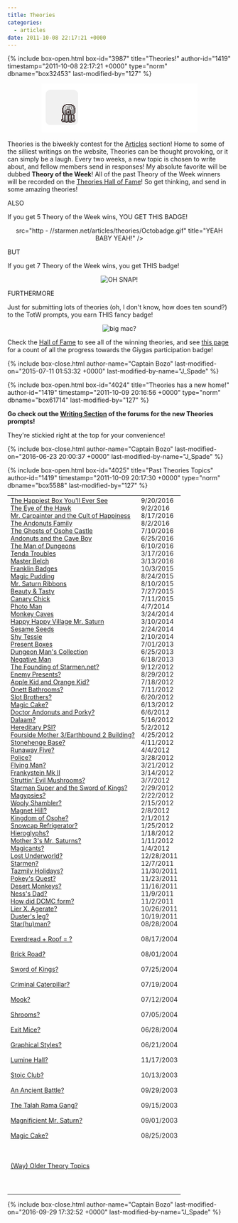 ```yaml
---
title: Theories
categories:
  - articles
date: 2011-10-08 22:17:21 +0000
---
```

{% include box-open.html box-id="3987" title="Theories!" author-id="1419" timestamp="2011-10-08 22:17:21 +0000" type="norm" dbname="box32453" last-modified-by="127" %}
<center><img src="/articles/TheoriesBannerWhite.png" alt="Theories!" title="BLOOP BLOOP THEORIES"></img></center>

Theories is the biweekly contest for the <a href="/articles/index.php">Articles</a> section! Home to some of the silliest writings on the website, Theories can be thought provoking, or it can simply be a laugh. Every two weeks, a new topic is chosen to write about, and fellow members send in responses! My absolute favorite will be dubbed <b>Theory of the Week</b>! All of the past Theory of the Week winners will be recorded on the <a href="/articles/theories/TheoriesHOF.php">Theories Hall of Fame</a>! So get thinking, and send in some amazing theories!<p/>

ALSO<p/>

If you get 5 Theory of the Week wins, YOU GET THIS BADGE!<p/>

<center><img 

src="http - //starmen.net/articles/theories/Octobadge.gif" title="YEAH BABY YEAH!" /></center>

BUT<p/>

If you get 7 Theory of the Week wins, you get THIS badge!<p/>

<center><img src="http - //starmen.net/articles/theories/Octobadge2.gif" title="OH SNAP!"/></center>

<p>FURTHERMORE</p>
<p>Just for submitting lots of theories (oh, I don't know, how does ten sound?) to the TotW prompts, you earn THIS fancy badge!</p>

<center><img src="http - //starmen.net/articles/theories/Giygas_Theory_Badge.png" title="big mac?" /></center>

<p>Check the <a href="http://starmen.net/articles/theories/TheoriesHOF.php">Hall of Fame</a> to see all of the winning theories, and see <a href="http://starmen.net/articles/theories/TheoriesTally.php">this page</a> for a count of all the progress towards the Giygas participation badge!</p>
{% include box-close.html author-name="Captain Bozo" last-modified-on="2015-07-11 01:53:32 +0000" last-modified-by-name="J_Spade" %}

{% include box-open.html box-id="4024" title="Theories has a new home!" author-id="1419" timestamp="2011-10-09 20:16:56 +0000" type="norm" dbname="box61714" last-modified-by="127" %}
<p><b>Go check out the <a href="https://forum.starmen.net/forum/Fan/Writing">Writing Section</a> of the forums for the new Theories prompts!</b></p>

<p>They're stickied right at the top for your convenience!</p>
{% include box-close.html author-name="Captain Bozo" last-modified-on="2016-06-23 20:00:37 +0000" last-modified-by-name="J_Spade" %}

{% include box-open.html box-id="4025" title="Past Theories Topics" author-id="1419" timestamp="2011-10-09 20:17:30 +0000" type="norm" dbname="box5588" last-modified-by="127" %}
<table border="0" width="100%"><tbody><tr><td valign="top">
<a href="https://forum.starmen.net/forum/Fan/Writing/Theories-9-20-10-4-The-Happiest-Box-You-ll-Ever-See/page/1">The Happiest Box You'll Ever See</a><br />
<a href="https://forum.starmen.net/forum/Fan/Writing/Theories-9-2-9-16-The-Eye-of-the-Hawk/page/1">The Eye of the Hawk</a><br />
<a href="https://forum.starmen.net/forum/Fan/Writing/Theories-8-17-8-31-Painting-the-Town-Blue/page/1">Mr. Carpainter and the Cult of Happiness</a><br />
<a href="https://forum.starmen.net/forum/Fan/Writing/Theories-8-2-8-15-Mah-Boi-Jeff/page/1">The Andonuts Family</a><br />
<a href="https://forum.starmen.net/forum/Fan/Writing/Theories-7-10-7-24-A-Macabre-Mystery/page/1">The Ghosts of Osohe Castle</a><br />
<a href="https://forum.starmen.net/forum/Fan/Writing/Theories-6-25-7-9-A-Neanderthal-with-Knickknacks/page/1">Andonuts and the Cave Boy</a><br />
<a href="https://forum.starmen.net/forum/Fan/Writing/Theories-6-10-6-24-The-Man-of-Dungeons/page/1">The Man of Dungeons</a><br />
<a href="https://forum.starmen.net/forum/Site/Discussion/Theories-Now-Alive-Again/page/1#post2147103">Tenda Troubles</a><br />
<a href="https://forum.starmen.net/forum/Site/Discussion/Theories-Now-Alive-Again/page/1">Master Belch</a><br />
<a href="https://forum.starmen.net/forum/Fan/Writing/Theories-what-do-you-put-in-the-puddin-10-03-15/page/1">Franklin Badges</a><br />
<a href="https://forum.starmen.net/forum/Fan/Writing/Theories-Noses-and-Bows-es-08-24-15/page/1">Magic Pudding</a><br />
<a href="https://forum.starmen.net/forum/Fan/Writing/Theories-I-for-one-welcome-our-new-Mombot-overlords-07-10-15/page/1">Mr. Saturn Ribbons</a><br />
<a href="https://forum.starmen.net/forum/Fan/Writing/Theories-Canary-Chicks-and-Government-Conspiracies-7-27-15/page/1">Beauty & Tasty</a><br />
<a href="https://forum.starmen.net/forum/Fan/Writing/Theories-Now-conveniently-located-in-the-Writing-section-of-your-local-forums-7-11-15/page/1">Canary Chick</a><br />
<a href="/articles/theories/PhotoMan.php">Photo Man</a><br />
<a href="/articles/theories/MonkeyCaves.php">Monkey Caves</a><br />
<a href="/articles/theories/HappyHappySaturn.php">Happy Happy Village Mr. Saturn</a><br />
<a href="/articles/theories/SesameSeeds.php">Sesame Seeds</a><br />
<a href="/articles/theories/ShyTessie.php">Shy Tessie</a><br />
<a href="/articles/theories/presentboxes.php">Present Boxes</a><br />
<a href="/articles/theories/DungeonManCollection.php">Dungeon Man's Collection</a><br/>
<a href="/articles/theories/NegativeMan.php">Negative Man</a><br/>
<a href="/articles/theories/smnetfounding.php">The Founding of Starmen.net?</a><br/>
<a href="/articles/theories/presents.php">Enemy Presents?</a><br/>
<a href="/articles/theories/AppleOrange.php">Apple Kid and Orange Kid?</a><br/>
<a href="/articles/theories/bathrooms.php">Onett Bathrooms?</a><br/>
<a href="http://starmen.net/articles/theories/slotbrothers.php">Slot Brothers?</a><br/>
<a href="http://starmen.net/articles/theories/MagicCake.php">Magic Cake?</a><br/>
<a href="http://starmen.net/articles/theories/AndonutsPorky.php">Doctor Andonuts and Porky?</a><br/>
<a href="/articles/theories/dalaam.php">Dalaam?</a><br/>
<a href="/articles/theories/hereditary.php">Hereditary PSI?</a><br/>
<a href="/articles/theories/FoursideM3Building.php">Fourside Mother 3/Earthbound 2 Building?</a><br/>
<a href="/articles/theories/stonehenge.php">Stonehenge Base?</a><br/>
<a href="/articles/theories/runawayfive.php">Runaway Five?</a><br/>
<a href="/articles/theories/police.php">Police?</a><br/>
<a href="/articles/theories/flyingman.php">Flying Man?</a><br/>
<a href="/articles/theories/frankystein.php">Frankystein Mk II</a><br/>
<a href="/articles/theories/mushrooms.php">Struttin' Evil Mushrooms?</a><br/>
<a href="/articles/theories/SuperSoK.php">Starman Super and the Sword of Kings?</a><br/>
<a href="/articles/theories/Magypsies.php">Magypsies?</a><br/>
<a href="/articles/theories/shambler.php">Wooly Shambler?</a><br/>
<a href="/articles/theories/MagnetHill.php">Magnet Hill?</a><br/>
<a href="/articles/theories/osohe.php">Kingdom of Osohe?</a><br/>
<a href="/articles/theories/frigerator.php">Snowcap Refrigerator?</a><br/>
<a href="/articles/theories/Hieroglyphs.php">Hieroglyphs?</a><br/>
<a href="/articles/theories/m3saturns.php">Mother 3's Mr. Saturns?</a><br/>
<a href="/articles/theories/Magicants.php">Magicants?</a><br/>
<a href="/articles/theories/LostUnderworld.php">Lost Underworld?</a><br/>
<a href="/articles/theories/starmen.php">Starmen?</a><br/>
<a href="/articles/theories/TazmilyHoliday.php">Tazmily Holidays?</a><br/>
<a href="/articles/theories/Pokey1.php">Pokey's Quest?</a><br/>
<a href="/articles/theories/Monkeys.php">Desert Monkeys?</a><br/>
<a href="/articles/theories/NessDad.php">Ness's Dad?</a><br/>
<a href="/articles/theories/DCMC.php">How did DCMC form?</a><br/>
<a href="/articles/theories/LiarXAggerate.php">Lier X. Agerate?</a><br/>
<a href="/articles/theories/DusterLeg.php">Duster's leg?</a><br/>
<a href="/articles/theories/082804.php">Star(hu)man?</a><br></br>
<a href="/articles/theories/081704.php">Everdread + Roof = ?</a><br></br>
<a href="/articles/theories/080104.php">Brick Road?</a><br></br>
<a href="http://classic.fobby.net/mother2/theories/072504.php">Sword of Kings?</a><br></br>
<a href="http://classic.fobby.net/mother2/theories/071904.php">Criminal Caterpillar?</a><br></br>
<a href="http://classic.fobby.net/mother2/theories/071204.php">Mook?</a><br></br>
<a href="http://classic.fobby.net/mother2/theories/070504.php">Shrooms?</a><br></br>
<a href="http://classic.fobby.net/mother2/theories/062804.php">Exit Mice?</a><br></br>
<a href="http://classic.fobby.net/mother2/theories/062104.php">Graphical Styles?</a><br></br>
<a href="http://classic.fobby.net/mother2/theories/111703.php">Lumine Hall?</a><br></br>
<a href="http://classic.fobby.net/mother2/theories/101303.php">Stoic Club?</a><br></br>
<a href="http://classic.fobby.net/mother2/theories/092903.php">An Ancient Battle?</a><br></br>
<a href="http://classic.fobby.net/mother2/theories/091503.php">The Talah Rama Gang?</a><br></br>
<a href="http://classic.fobby.net/mother2/theories/090103.php">Magnificient Mr. Saturn?</a><br></br>
<a href="http://classic.fobby.net/mother2/theories/082503.php">Magic Cake?</a><br></br>
<br></br>
<a href="http://classic.fobby.net/mother2/theories/oldtheories.php">(Way) Older Theory Topics</a><br>  </br>
<br></br>
</td>
<td valign="top">
9/20/2016<br />
9/2/2016<br />
8/17/2016<br />
8/2/2016<br />
7/10/2016<br />
6/25/2016<br />
6/10/2016<br />
3/17/2016<br />
3/13/2016<br />
10/3/2015<br />
8/24/2015<br />
8/10/2015<br />
7/27/2015<br />
7/11/2015<br />
4/7/2014<br />
3/24/2014<br />
3/10/2014<br />
2/24/2014<br />
2/10/2014<br />
7/01/2013<br/>
6/25/2013<br/>
6/18/2013<br/>
9/12/2012<br/>
8/29/2012<br/>
7/18/2012<br/>
7/11/2012<br/>
6/20/2012<br/>
6/13/2012<br/>
6/6/2012<br/>
5/16/2012<br/>
5/2/2012<br/>
4/25/2012<br/>
4/11/2012<br/>
4/4/2012<br/>
3/28/2012<br />
3/21/2012<br/>
3/14/2012<br/>
3/7/2012<br/>
2/29/2012<br/>
2/22/2012<br/>
2/15/2012<br/>
2/8/2012<br/>
2/1/2012<br/>
1/25/2012<br/>
1/18/2012<br/>
1/11/2012<br/>
1/4/2012<br/>
12/28/2011<br/>
12/7/2011<br/>
11/30/2011<br/>
11/23/2011<br/>
11/16/2011<br/>
11/9/2011<br/>
11/2/2011<br/>
10/26/2011<br/>
10/19/2011<br/>
08/28/2004<br></br>
08/17/2004<br></br>
08/01/2004<br></br>
07/25/2004<br></br>
07/19/2004<br></br>
07/12/2004<br></br>
07/05/2004<br></br>
06/28/2004<br></br>
06/21/2004<br></br>
11/17/2003<br></br>
10/13/2003<br></br>
09/29/2003<br></br>
09/15/2003<br></br>
09/01/2003<br></br>
08/25/2003<br></br>
<br></br>
</td></tr></tbody></table>
{% include box-close.html author-name="Captain Bozo" last-modified-on="2016-09-29 17:32:52 +0000" last-modified-by-name="J_Spade" %}
